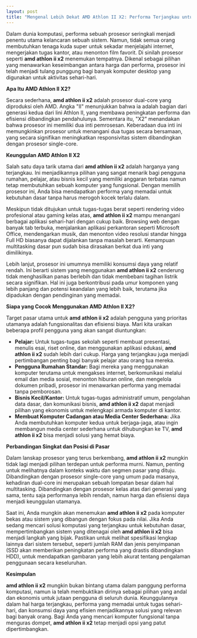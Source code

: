 ```yaml
---
layout: post
title: "Mengenal Lebih Dekat AMD Athlon II X2: Performa Terjangkau untuk Kebutuhan Sehari-hari"
---
```


Dalam dunia komputasi, performa sebuah prosesor seringkali menjadi penentu utama kelancaran sebuah sistem. Namun, tidak semua orang membutuhkan tenaga kuda super untuk sekadar menjelajahi internet, mengerjakan tugas kantor, atau menonton film favorit. Di sinilah prosesor seperti **amd athlon ii x2** menemukan tempatnya. Dikenal sebagai pilihan yang menawarkan keseimbangan antara harga dan performa, prosesor ini telah menjadi tulang punggung bagi banyak komputer desktop yang digunakan untuk aktivitas sehari-hari.

**Apa Itu AMD Athlon II X2?**

Secara sederhana, **amd athlon ii x2** adalah prosesor dual-core yang diproduksi oleh AMD. Angka "II" menunjukkan bahwa ia adalah bagian dari generasi kedua dari lini Athlon II, yang membawa peningkatan performa dan efisiensi dibandingkan pendahulunya. Sementara itu, "X2" menandakan bahwa prosesor ini memiliki dua inti pemrosesan. Keberadaan dua inti ini memungkinkan prosesor untuk menangani dua tugas secara bersamaan, yang secara signifikan meningkatkan responsivitas sistem dibandingkan dengan prosesor single-core.

**Keunggulan AMD Athlon II X2**

Salah satu daya tarik utama dari **amd athlon ii x2** adalah harganya yang terjangkau. Ini menjadikannya pilihan yang sangat menarik bagi pengguna rumahan, pelajar, atau bisnis kecil yang memiliki anggaran terbatas namun tetap membutuhkan sebuah komputer yang fungsional. Dengan memilih prosesor ini, Anda bisa mendapatkan performa yang memadai untuk kebutuhan dasar tanpa harus merogoh kocek terlalu dalam.

Meskipun tidak ditujukan untuk tugas-tugas berat seperti rendering video profesional atau gaming kelas atas, **amd athlon ii x2** mampu menangani berbagai aplikasi sehari-hari dengan cukup baik. Browsing web dengan banyak tab terbuka, menjalankan aplikasi perkantoran seperti Microsoft Office, mendengarkan musik, dan menonton video resolusi standar hingga Full HD biasanya dapat dijalankan tanpa masalah berarti. Kemampuan multitasking dasar pun sudah bisa dirasakan berkat dua inti yang dimilikinya.

Lebih lanjut, prosesor ini umumnya memiliki konsumsi daya yang relatif rendah. Ini berarti sistem yang menggunakan **amd athlon ii x2** cenderung tidak menghasilkan panas berlebih dan tidak membebani tagihan listrik secara signifikan. Hal ini juga berkontribusi pada umur komponen yang lebih panjang dan potensi keandalan yang lebih baik, terutama jika dipadukan dengan pendinginan yang memadai.

**Siapa yang Cocok Menggunakan AMD Athlon II X2?**

Target pasar utama untuk **amd athlon ii x2** adalah pengguna yang prioritas utamanya adalah fungsionalitas dan efisiensi biaya. Mari kita uraikan beberapa profil pengguna yang akan sangat diuntungkan:

*   **Pelajar:** Untuk tugas-tugas sekolah seperti membuat presentasi, menulis esai, riset online, dan menggunakan aplikasi edukasi, **amd athlon ii x2** sudah lebih dari cukup. Harga yang terjangkau juga menjadi pertimbangan penting bagi banyak pelajar atau orang tua mereka.
*   **Pengguna Rumahan Standar:** Bagi mereka yang menggunakan komputer terutama untuk mengakses internet, berkomunikasi melalui email dan media sosial, menonton hiburan online, dan mengelola dokumen pribadi, prosesor ini menawarkan performa yang memadai tanpa pemborosan.
*   **Bisnis Kecil/Kantor:** Untuk tugas-tugas administratif umum, pengolahan data dasar, dan komunikasi bisnis, **amd athlon ii x2** dapat menjadi pilihan yang ekonomis untuk melengkapi armada komputer di kantor.
*   **Membuat Komputer Cadangan atau Media Center Sederhana:** Jika Anda membutuhkan komputer kedua untuk berjaga-jaga, atau ingin membangun media center sederhana untuk dihubungkan ke TV, **amd athlon ii x2** bisa menjadi solusi yang hemat biaya.

**Perbandingan Singkat dan Posisi di Pasar**

Dalam lanskap prosesor yang terus berkembang, **amd athlon ii x2** mungkin tidak lagi menjadi pilihan terdepan untuk performa murni. Namun, penting untuk melihatnya dalam konteks waktu dan segmen pasar yang dituju. Dibandingkan dengan prosesor single-core yang umum pada masanya, kehadiran dual-core ini merupakan sebuah lompatan besar dalam hal multitasking. Dibandingkan dengan prosesor kelas atas dari generasi yang sama, tentu saja performanya lebih rendah, namun harga dan efisiensi daya menjadi keunggulan utamanya.

Saat ini, Anda mungkin akan menemukan **amd athlon ii x2** pada komputer bekas atau sistem yang dibangun dengan fokus pada nilai. Jika Anda sedang mencari solusi komputasi yang terjangkau untuk kebutuhan dasar, mempertimbangkan sistem yang ditenagai oleh **amd athlon ii x2** bisa menjadi langkah yang bijak. Pastikan untuk melihat spesifikasi lengkap lainnya dari sistem tersebut, seperti jumlah RAM dan jenis penyimpanan (SSD akan memberikan peningkatan performa yang drastis dibandingkan HDD), untuk mendapatkan gambaran yang lebih akurat tentang pengalaman penggunaan secara keseluruhan.

**Kesimpulan**

**amd athlon ii x2** mungkin bukan bintang utama dalam panggung performa komputasi, namun ia telah membuktikan dirinya sebagai pilihan yang andal dan ekonomis untuk jutaan pengguna di seluruh dunia. Keunggulannya dalam hal harga terjangkau, performa yang memadai untuk tugas sehari-hari, dan konsumsi daya yang efisien menjadikannya solusi yang relevan bagi banyak orang. Bagi Anda yang mencari komputer fungsional tanpa menguras dompet, **amd athlon ii x2** tetap menjadi opsi yang patut dipertimbangkan.

